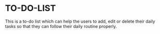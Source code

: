 # TO-DO-LIST
This is a to-do list which can help the users to add, edit or delete their daily tasks so that they can follow their daily routine properly.
